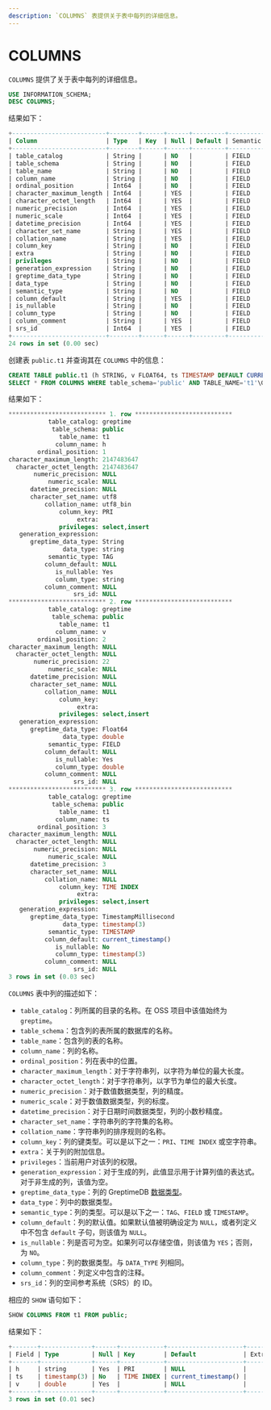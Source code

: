 ```yaml
---
description: `COLUMNS` 表提供关于表中每列的详细信息。
---
```


# COLUMNS

`COLUMNS` 提供了关于表中每列的详细信息。

```sql
USE INFORMATION_SCHEMA;
DESC COLUMNS;
```

结果如下：

```sql
+--------------------------+--------+------+------+---------+---------------+
| Column                   | Type   | Key  | Null | Default | Semantic Type |
+--------------------------+--------+------+------+---------+---------------+
| table_catalog            | String |      | NO   |         | FIELD         |
| table_schema             | String |      | NO   |         | FIELD         |
| table_name               | String |      | NO   |         | FIELD         |
| column_name              | String |      | NO   |         | FIELD         |
| ordinal_position         | Int64  |      | NO   |         | FIELD         |
| character_maximum_length | Int64  |      | YES  |         | FIELD         |
| character_octet_length   | Int64  |      | YES  |         | FIELD         |
| numeric_precision        | Int64  |      | YES  |         | FIELD         |
| numeric_scale            | Int64  |      | YES  |         | FIELD         |
| datetime_precision       | Int64  |      | YES  |         | FIELD         |
| character_set_name       | String |      | YES  |         | FIELD         |
| collation_name           | String |      | YES  |         | FIELD         |
| column_key               | String |      | NO   |         | FIELD         |
| extra                    | String |      | NO   |         | FIELD         |
| privileges               | String |      | NO   |         | FIELD         |
| generation_expression    | String |      | NO   |         | FIELD         |
| greptime_data_type       | String |      | NO   |         | FIELD         |
| data_type                | String |      | NO   |         | FIELD         |
| semantic_type            | String |      | NO   |         | FIELD         |
| column_default           | String |      | YES  |         | FIELD         |
| is_nullable              | String |      | NO   |         | FIELD         |
| column_type              | String |      | NO   |         | FIELD         |
| column_comment           | String |      | YES  |         | FIELD         |
| srs_id                   | Int64  |      | YES  |         | FIELD         |
+--------------------------+--------+------+------+---------+---------------+
24 rows in set (0.00 sec)
```

创建表 `public.t1` 并查询其在 `COLUMNS` 中的信息：

```sql
CREATE TABLE public.t1 (h STRING, v FLOAT64, ts TIMESTAMP DEFAULT CURRENT_TIMESTAMP() TIME INDEX, PRIMARY KEY(h));
SELECT * FROM COLUMNS WHERE table_schema='public' AND TABLE_NAME='t1'\G
```

结果如下：

```sql
*************************** 1. row ***************************
           table_catalog: greptime
            table_schema: public
              table_name: t1
             column_name: h
        ordinal_position: 1
character_maximum_length: 2147483647
  character_octet_length: 2147483647
       numeric_precision: NULL
           numeric_scale: NULL
      datetime_precision: NULL
      character_set_name: utf8
          collation_name: utf8_bin
              column_key: PRI
                   extra:
              privileges: select,insert
   generation_expression:
      greptime_data_type: String
               data_type: string
           semantic_type: TAG
          column_default: NULL
             is_nullable: Yes
             column_type: string
          column_comment: NULL
                  srs_id: NULL
*************************** 2. row ***************************
           table_catalog: greptime
            table_schema: public
              table_name: t1
             column_name: v
        ordinal_position: 2
character_maximum_length: NULL
  character_octet_length: NULL
       numeric_precision: 22
           numeric_scale: NULL
      datetime_precision: NULL
      character_set_name: NULL
          collation_name: NULL
              column_key:
                   extra:
              privileges: select,insert
   generation_expression:
      greptime_data_type: Float64
               data_type: double
           semantic_type: FIELD
          column_default: NULL
             is_nullable: Yes
             column_type: double
          column_comment: NULL
                  srs_id: NULL
*************************** 3. row ***************************
           table_catalog: greptime
            table_schema: public
              table_name: t1
             column_name: ts
        ordinal_position: 3
character_maximum_length: NULL
  character_octet_length: NULL
       numeric_precision: NULL
           numeric_scale: NULL
      datetime_precision: 3
      character_set_name: NULL
          collation_name: NULL
              column_key: TIME INDEX
                   extra:
              privileges: select,insert
   generation_expression:
      greptime_data_type: TimestampMillisecond
               data_type: timestamp(3)
           semantic_type: TIMESTAMP
          column_default: current_timestamp()
             is_nullable: No
             column_type: timestamp(3)
          column_comment: NULL
                  srs_id: NULL
3 rows in set (0.03 sec)
```

`COLUMNS` 表中列的描述如下：

- `table_catalog`：列所属的目录的名称。在 OSS 项目中该值始终为 `greptime`。
- `table_schema`：包含列的表所属的数据库的名称。
- `table_name`：包含列的表的名称。
- `column_name`：列的名称。
- `ordinal_position`：列在表中的位置。
- `character_maximum_length`：对于字符串列，以字符为单位的最大长度。
- `character_octet_length`：对于字符串列，以字节为单位的最大长度。
- `numeric_precision`：对于数值数据类型，列的精度。
- `numeric_scale`：对于数值数据类型，列的标度。
- `datetime_precision`：对于日期时间数据类型，列的小数秒精度。
- `character_set_name`：字符串列的字符集的名称。
- `collation_name`：字符串列的排序规则的名称。
- `column_key`：列的键类型。可以是以下之一：`PRI`、`TIME INDEX` 或空字符串。
- `extra`：关于列的附加信息。
- `privileges`：当前用户对该列的权限。
- `generation_expression`：对于生成的列，此值显示用于计算列值的表达式。对于非生成的列，该值为空。
- `greptime_data_type`：列的 GreptimeDB [数据类型](/reference/sql/data-types.md)。
- `data_type`：列中的数据类型。
- `semantic_type`：列的类型。可以是以下之一：`TAG`、`FIELD` 或 `TIMESTAMP`。
- `column_default`：列的默认值。如果默认值被明确设定为 `NULL`，或者列定义中不包含 `default` 子句，则该值为 `NULL`。
- `is_nullable`：列是否可为空。如果列可以存储空值，则该值为 `YES`；否则，为 `NO`。
- `column_type`：列的数据类型。与 `DATA_TYPE` 列相同。
- `column_comment`：列定义中包含的注释。
- `srs_id`：列的空间参考系统（SRS）的 ID。

相应的 `SHOW` 语句如下：

```sql
SHOW COLUMNS FROM t1 FROM public;
```

结果如下：

```sql
+-------+--------------+------+------------+---------------------+-------+----------------------+
| Field | Type         | Null | Key        | Default             | Extra | Greptime_type        |
+-------+--------------+------+------------+---------------------+-------+----------------------+
| h     | string       | Yes  | PRI        | NULL                |       | String               |
| ts    | timestamp(3) | No   | TIME INDEX | current_timestamp() |       | TimestampMillisecond |
| v     | double       | Yes  |            | NULL                |       | Float64              |
+-------+--------------+------+------------+---------------------+-------+----------------------+
3 rows in set (0.01 sec)
```
